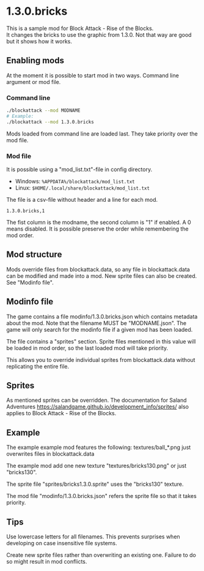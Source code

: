 # 1.3.0.bricks
This is a sample mod for Block Attack - Rise of the Blocks.  
It changes the bricks to use the graphic from 1.3.0. Not that way are good but it shows how it works.

## Enabling mods
At the moment it is possible to start mod in two ways. Command line argument or mod file.

### Command line
```bash
./blockattack --mod MODNAME
# Example:
./blockattack --mod 1.3.0.bricks
```
Mods loaded from command line are loaded last. They take priority over the mod file.

### Mod file
It is possible using a "mod_list.txt"-file in config directory.
* Windows: `%APPDATA%/blockattack/mod_list.txt`
* Linux: `$HOME/.local/share/blockattack/mod_list.txt`

The file is a csv-file without header and a line for each mod.
```csv
1.3.0.bricks,1
```
The fist column is the modname, the second column is "1" if enabled. A 0 means disabled. It is possible preserve the order while remembering the mod order.

## Mod structure
Mods override files from blockattack.data, so any file in blockattack.data can be modified and made into a mod.
New sprite files can also be created. See "Modinfo file".

## Modinfo file
The game contains a file modinfo/1.3.0.bricks.json which contains metadata about the mod.
Note that the filename MUST be "MODNAME.json". The game will only search for the modinfo file if a given mod has been loaded.

The file contains a "sprites" section. Sprite files mentioned in this value will be loaded in mod order, so the last loaded mod will take priority.

This allows you to override individual sprites from blockattack.data without replicating the entire file.

## Sprites
As mentioned sprites can be overridden. The documentation for Saland Adventures https://salandgame.github.io/development_info/sprites/ also applies to Block Attack - Rise of the Blocks.

## Example
The example example mod features the following:
textures/ball_*.png just overwrites files in blockattack.data

The example mod add one new texture "textures/bricks130.png" or just "bricks130".

The sprite file "sprites/bricks1.3.0.sprite" uses the "bricks130" texture.

The mod file "modinfo/1.3.0.bricks.json" refers the sprite file so that it takes priority.

## Tips
Use lowercase letters for all filenames. This prevents surprises when developing on case insensitive file systems.

Create new sprite files rather than overwriting an existing one. Failure to do so might result in mod conflicts.
